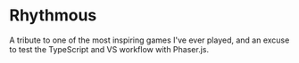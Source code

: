 # Rhythmous
A tribute to one of the most inspiring games I've ever played, and an excuse to test the TypeScript and VS workflow with Phaser.js.

